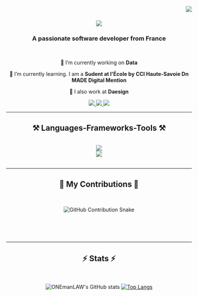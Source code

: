 <img align="right" src="https://visitor-badge.laobi.icu/badge?page_id=ONEmanLAW.ONEmanLAW" />

<h1 align="center">
    <img src="https://readme-typing-svg.herokuapp.com/?font=Righteous&size=35&center=true&color=F4D644&vCenter=true&width=500&height=70&duration=4000&lines=I'm+Hugo+Culot+👋;Student+Developer!;" />
</h1>

<h3 align="center">A passionate software developer from France</h3>

<br/>

<div align="center">
 
 🔭 I’m currently working on **Data**
 
 🌱 I’m currently learning. I am a **Sudent at l'École by CCI Haute-Savoie Dn MADE Digital Mention**

 👔 I also work at **Daesign**

     


 </div>
 
<div align="center"> 
  <a href="mailto:hugoculot.dev@gmail.com">
    <img src="https://img.shields.io/badge/Gmail-333333?style=for-the-badge&logo=gmail&logoColor=red" />
  </a>
  <a href="https://linkedin.com/in/hugoculot-dev" target="_blank">
    <img src="https://img.shields.io/badge/LinkedIn-0077B5?style=for-the-badge&logo=linkedin&logoColor=white" target="_blank" />
  </a>
  <a href="https://hugo-culot.vercel.app" target="_blank">
     <img src="https://img.shields.io/badge/Portfolio-FF5722?style=for-the-badge&logo=todoist&logoColor=white" target="_blank" />
  </a>
</div>

 <hr/>
 
<h2 align="center">⚒️ Languages-Frameworks-Tools ⚒️</h2>
<br/>
<div align="center">
    <img src="https://skillicons.dev/icons?i=vscode,unity,figma,github,git,powershell,vercel"/>
    <br>
    <img src="https://skillicons.dev/icons?i=html,css,javascript,p5js,nodejs,vue,angular,vite,pinia,php,mysql,cs"/><br>
</div>

<br/>
<hr/>

<div align="center">
  <h2>🐍 My Contributions 🐍</h2>
  <br>
    
 ![GitHub Contribution Snake](https://github.com/ONEmanLAW/TON_REPO/blob/main/dist/snake.svg)
 
  
  <br/><br/><br/>
</div>

<hr/>

<h2 align="center">⚡ Stats ⚡</h2>
<br>
<div align=center>

![ONEmanLAW's GitHub stats](https://github-readme-stats.vercel.app/api?username=ONEmanLAW&show_icons=true&theme=gruvbox) 
[![Top Langs](https://github-readme-stats.vercel.app/api/top-langs/?username=ONEmanLAW&layout=pie)](https://github.com/ONEmanLAW/github-readme-stats)

  
</div>

